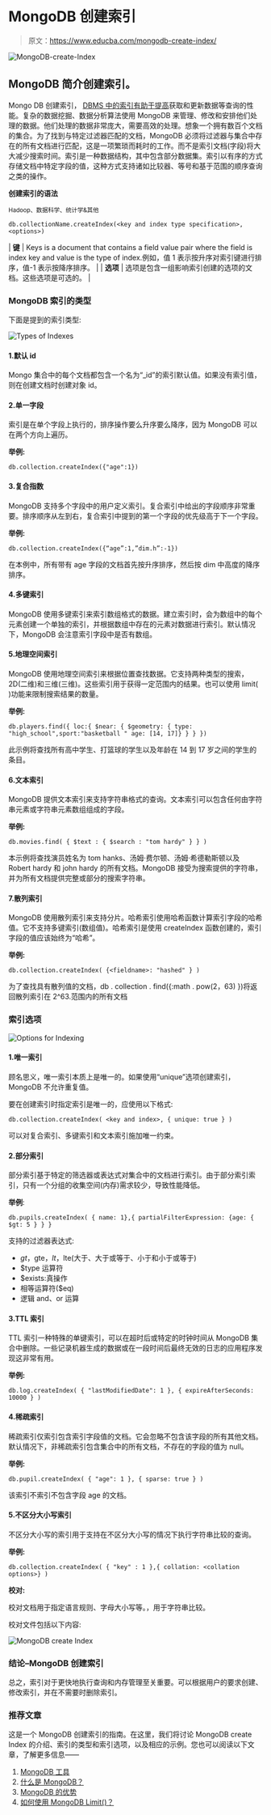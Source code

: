 # MongoDB 创建索引

> 原文：<https://www.educba.com/mongodb-create-index/>

![MongoDB-create-Index](img/247fcf61a6e63e61b347be2b49f09e1b.png)



## MongoDB 简介创建索引。

Mongo DB 创建索引， [DBMS 中的索引有助于提高](https://www.educba.com/what-is-dbms/)获取和更新数据等查询的性能。复杂的数据挖掘、数据分析算法使用 MongoDB 来管理、修改和安排他们处理的数据。他们处理的数据非常庞大，需要高效的处理。想象一个拥有数百个文档的集合。为了找到与特定过滤器匹配的文档，MongoDB 必须将过滤器与集合中存在的所有文档进行匹配，这是一项繁琐而耗时的工作。而不是索引文档(字段)将大大减少搜索时间。索引是一种数据结构，其中包含部分数据集。索引以有序的方式存储文档中特定字段的值，这种方式支持诸如比较器、等号和基于范围的顺序查询之类的操作。

**创建索引的语法**

<small>Hadoop、数据科学、统计学&其他</small>

`db.collectionName.createIndex(<key and index type specification>, <options>)`

| **键** | Keys is a document that contains a field value pair where the field is index key and value is the type of index.例如，值 1 表示按升序对索引键进行排序，值-1 表示按降序排序。 |
| **选项** | 选项是包含一组影响索引创建的选项的文档。这些选项是可选的。 |

### MongoDB 索引的类型

下面是提到的索引类型:

![Types of Indexes](img/eb0548d45502dedcd225ffb73dbade87.png)



#### 1.默认 id

Mongo 集合中的每个文档都包含一个名为“_id”的索引默认值。如果没有索引值，则在创建文档时创建对象 id。

#### 2.单一字段

索引是在单个字段上执行的，排序操作要么升序要么降序，因为 MongoDB 可以在两个方向上遍历。

**举例:**

`db.collection.createIndex({"age":1})`

#### 3.复合指数

MongoDB 支持多个字段中的用户定义索引。复合索引中给出的字段顺序非常重要。排序顺序从左到右，复合索引中提到的第一个字段的优先级高于下一个字段。

**举例:**

`db.collection.createIndex({“age”:1,”dim.h”:-1})`

在本例中，所有带有 age 字段的文档首先按升序排序，然后按 dim 中高度的降序排序。

#### 4.多键索引

MongoDB 使用多键索引来索引数组格式的数据。建立索引时，会为数组中的每个元素创建一个单独的索引，并根据数组中存在的元素对数据进行索引。默认情况下，MongoDB 会注意索引字段中是否有数组。

#### 5.地理空间索引

MongoDB 使用地理空间索引来根据位置查找数据。它支持两种类型的搜索，2D(二维)和三维(三维)。这些索引用于获得一定范围内的结果。也可以使用 limit( <number>)功能来限制搜索结果的数量。</number>

**举例:**

`db.players.find({ loc:{ $near: { $geometry: { type: "high_school",sport:"basketball " age: [14, 17]} } } })`

此示例将查找所有高中学生、打篮球的学生以及年龄在 14 到 17 岁之间的学生的条目。

#### 6.文本索引

MongoDB 提供文本索引来支持字符串格式的查询。文本索引可以包含任何由字符串元素或字符串元素数组组成的字段。

**举例:**

`db.movies.find( { $text : { $search : "tom hardy" } } )`

本示例将查找演员姓名为 tom hanks、汤姆·费尔顿、汤姆·希德勒斯顿以及 Robert hardy 和 john hardy 的所有文档。MongoDB 接受为搜索提供的字符串，并为所有文档提供完整或部分的搜索字符串。

#### 7.散列索引

MongoDB 使用散列索引来支持分片。哈希索引使用哈希函数计算索引字段的哈希值。它不支持多键索引(数组值)。哈希索引是使用 createIndex 函数创建的，索引字段的值应该始终为“哈希”。

**举例:**

`db.collection.createIndex( {<fieldname>: "hashed" } )`

为了查找具有散列值的文档，db . collection . find({<fieldname>:math . pow(2，63) })将返回散列索引在 2^63.范围内的所有文档</fieldname>

### 索引选项

![Options for Indexing](img/a13c751fbb4224cac16e1f9c72b7bdbd.png)



#### 1.唯一索引

顾名思义，唯一索引本质上是唯一的。如果使用“unique”选项创建索引，MongoDB 不允许重复值。

要在创建索引时指定索引是唯一的，应使用以下格式:

`db.collection.createIndex( <key and index>, { unique: true } )`

可以对复合索引、多键索引和文本索引施加唯一约束。

#### 2.部分索引

部分索引基于特定的筛选器或表达式对集合中的文档进行索引。由于部分索引索引，只有一个分组的收集空间(内存)需求较少，导致性能降低。

**举例**:

`db.pupils.createIndex( { name: 1},{ partialFilterExpression: {age: { $gt: 5 } } }`

支持的过滤器表达式:

*   $gt，$gte，$lt，$lte(大于、大于或等于、小于和小于或等于)
*   $type 运算符
*   $exists:真操作
*   相等运算符($eq)
*   逻辑 and、or 运算

#### 3.TTL 索引

TTL 索引一种特殊的单键索引，可以在超时后或特定的时钟时间从 MongoDB 集合中删除。一些记录机器生成的数据或在一段时间后最终无效的日志的应用程序发现这非常有用。

**举例:**

`db.log.createIndex( { "lastModifiedDate": 1 }, { expireAfterSeconds: 10000 } )`

#### 4.稀疏索引

稀疏索引仅索引包含索引字段值的文档。它会忽略不包含该字段的所有其他文档。默认情况下，非稀疏索引包含集合中的所有文档，不存在的字段的值为 null。

**举例:**

`db.pupil.createIndex( { "age": 1 }, { sparse: true } )`

该索引不索引不包含字段 age 的文档。

#### 5.不区分大小写索引

不区分大小写的索引用于支持在不区分大小写的情况下执行字符串比较的查询。

**举例:**

`db.collection.createIndex( { "key" : 1 },{ collation: <collation options>} )`

**校对:**

校对文档用于指定语言规则、字母大小写等。，用于字符串比较。

校对文件包括以下内容:

![MongoDB create Index](img/c5874921e1e4f6a525cb1a8faf7cc965.png)



### 结论–MongoDB 创建索引

总之，索引对于更快地执行查询和内存管理至关重要。可以根据用户的要求创建、修改索引，并在不需要时删除索引。

### 推荐文章

这是一个 MongoDB 创建索引的指南。在这里，我们将讨论 MongoDB create Index 的介绍、索引的类型和索引选项，以及相应的示例。您也可以阅读以下文章，了解更多信息——

1.  [MongoDB 工具](https://www.educba.com/mongodb-tools/)
2.  [什么是 MongoDB？](https://www.educba.com/what-is-mongodb/)
3.  [MongoDB 的优势](https://www.educba.com/advantages-of-mongodb/)
4.  [如何使用 MongoDB Limit()？](https://www.educba.com/mongodb-limit/)





